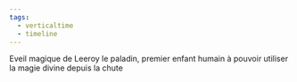 ```yaml
---
tags:
  - verticaltime
  - timeline
---
```


<span 
	  class='ob-timelines' 
	  data-date='145-00-00-00' 
	  data-title='Eveil magique de Leeroy le paladin [145]' 
	  data-class='orange' 
	  data-img = 'Timeline Example/Timeline_2.jpg' 
	  data-type='range' 
	  data-end='145-00-00-00'> 
	  Eveil magique de Leeroy le paladin, premier enfant humain à pouvoir utiliser la magie divine depuis la chute
	  </span>